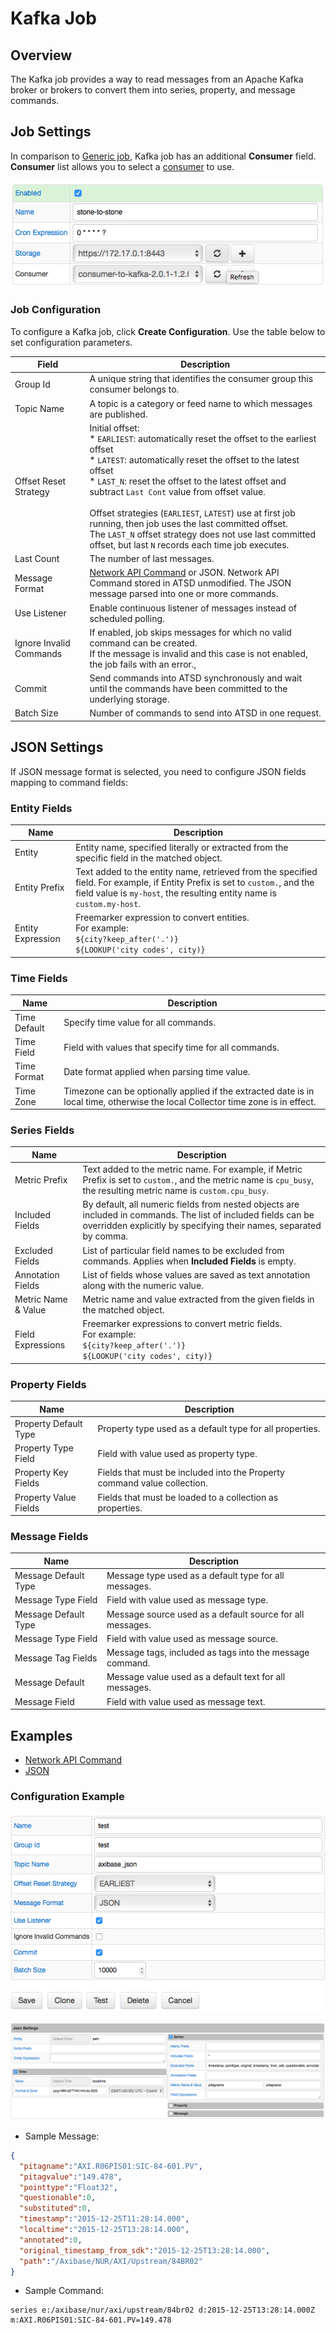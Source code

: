 # Kafka Job

## Overview

The Kafka job provides a way to read messages from an Apache Kafka broker or brokers to convert them into series, property, and message commands.

## Job Settings

In comparison to [Generic job](../job-generic.md), Kafka job has an additional **Consumer** field. <br>
**Consumer** list allows you to select a [consumer](./kafka-consumer.md) to use.

![Kafka job settings](./images/kafka_job.png)

### Job Configuration

To configure a Kafka job, click **Create Configuration**.
Use the table below to set configuration parameters.

**Field** | **Description**
----- | -----------
Group Id | A unique string that identifies the consumer group this consumer belongs to.
Topic Name | A topic is a category or feed name to which messages are published.
Offset Reset Strategy | Initial offset:<br>\* `EARLIEST`: automatically reset the offset to the earliest offset<br>\* `LATEST`: automatically reset the offset to the latest offset<br>\* `LAST_N`: reset the offset to the latest offset and subtract `Last Cont` value from offset value.<br><br>Offset strategies (`EARLIEST`, `LATEST`) use at first job running, then job uses the last committed offset.<br>The `LAST_N` offset strategy does not use last committed offset, but last `N` records each time job executes.
Last Count | The number of last messages.
Message Format | [Network API Command](https://axibase.com/docs/atsd/api/network/) or JSON. Network API Command stored in ATSD unmodified. The JSON message parsed into one or more commands.
Use Listener | Enable continuous listener of messages instead of scheduled polling.
Ignore Invalid Commands | If enabled, job skips messages for which no valid command can be created.<br>If the message is invalid and this case is not enabled, the job fails with an error.,
Commit | Send commands into ATSD synchronously and wait until the commands have been committed to the underlying storage.
Batch Size | Number of commands to send into ATSD in one request.

## JSON Settings

If JSON message format is selected, you need to configure JSON fields mapping to command fields:

### Entity Fields

**Name** | **Description**
---| ---
Entity | Entity name, specified literally or extracted from the specific field in the matched object.
Entity Prefix | Text added to the entity name, retrieved from the specified field. For example, if Entity Prefix is set to `custom.`, and the field value is `my-host`, the resulting entity name is `custom.my-host`.
Entity Expression | Freemarker expression to convert entities.<br>For example:<br>`${city?keep_after('.')}`<br>`${LOOKUP('city codes', city)}`

### Time Fields

**Name** | **Description**
---| ---
Time Default | Specify time value for all commands.
Time Field   | Field with values that specify time for all commands.
Time Format  | Date format applied when parsing time value.
Time Zone    | Timezone can be optionally applied if the extracted date is in local time, otherwise the local Collector time zone is in effect.

### Series Fields

**Name** | **Description**
--- | ---
Metric Prefix | Text added to the metric name. For example, if Metric Prefix is set to `custom.`, and the metric name is `cpu_busy`, the resulting metric name is `custom.cpu_busy`.
Included Fields | By default, all numeric fields from nested objects are included in commands. The list of included fields can be overridden explicitly by specifying their names, separated by comma.
Excluded Fields | List of particular field names to be excluded from commands. Applies when **Included Fields** is empty.
Annotation Fields | List of fields whose values are saved as text annotation along with the numeric value.
Metric Name & Value | Metric name and value extracted from the given fields in the matched object.
Field Expressions | Freemarker expressions to convert metric fields.<br>For example:<br>`${city?keep_after('.')}`<br>`${LOOKUP('city codes', city)}`

### Property Fields

**Name** | **Description**
--- | ---
Property Default Type | Property type used as a default type for all properties.
Property Type Field   | Field with value used as property type.
Property Key Fields   | Fields that must be included into the Property command value collection.
Property Value Fields | Fields that must be loaded to a collection as properties.

### Message Fields

**Name** | **Description**
--- | ---
Message Default Type | Message type used as a default type for all messages.
Message Type Field   | Field with value used as message type.
Message Default Type | Message source used as a default source for all messages.
Message Type Field   | Field with value used as message source.
Message Tag Fields   | Message tags, included as tags into the message command.
Message Default | Message value used as a default text for all messages.
Message Field   | Field with value used as message text.

## Examples

* [Network API Command](./examples/kafka/network-format/README.md)
* [JSON](./examples/kafka/json-format/README.md)

### Configuration Example

![Kafka Configuration Example](./images/kafka_job_configuration.png)

![Kafka JSON mapping settings](./images/kafka_json_mapping_settings.png)

* Sample Message:

```json
{
  "pitagname":"AXI.R06PIS01:SIC-84-601.PV",
  "pitagvalue":"149.478",
  "pointtype":"Float32",
  "questionable":0,
  "substituted":0,
  "timestamp":"2015-12-25T11:28:14.000",
  "localtime":"2015-12-25T13:28:14.000",
  "annotated":0,
  "original_timestamp_from_sdk":"2015-12-25T13:28:14.000",
  "path":"/Axibase/NUR/AXI/Upstream/84BR02"
}
```

* Sample Command:

```ls
series e:/axibase/nur/axi/upstream/84br02 d:2015-12-25T13:28:14.000Z m:AXI.R06PIS01:SIC-84-601.PV=149.478
```
